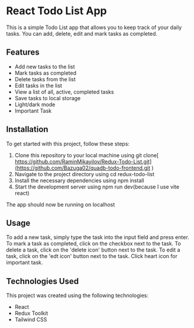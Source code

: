 # React Todo List App

This is a simple Todo List app that allows you to keep track of your daily tasks. You can add, delete, edit and mark tasks as completed.



## Features

- Add new tasks to the list
- Mark tasks as completed
- Delete tasks from the list
- Edit tasks in the list
- View a list of all, active, completed tasks
- Save tasks to local storage
- Light/dark mode
- Important Task

## Installation

To get started with this project, follow these steps:

1. Clone this repository to your local machine using git clone[ https://github.com/RaminMikayilov/Redux-Todo-List.git](https://github.com/Bazuga02/quadb-todo-frontend.git )
2. Navigate to the project directory using cd redux-todo-list
3. Install the necessary dependencies using npm install
4. Start the development server using npm run dev(because I use vite react)

The app should now be running on localhost

## Usage

To add a new task, simply type the task into the input field and press enter. To mark a task as completed, click on the checkbox next to the task. To delete a task, click on the 'delete icon' button next to the task. 
To edit a task, click on the 'edt icon' button next to the task. Click heart icon for important task.

## Technologies Used

This project was created using the following technologies:

- React
- Redux Toolkit
- Tailwind CSS




